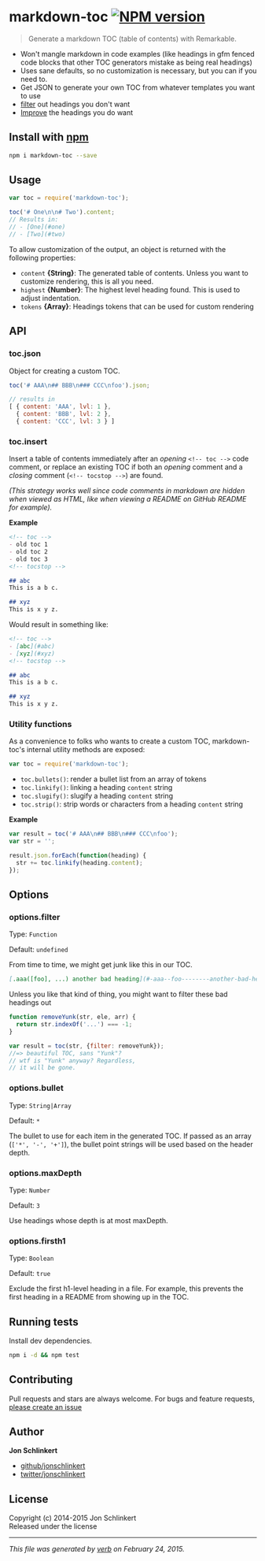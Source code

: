 # markdown-toc [![NPM version](https://badge.fury.io/js/markdown-toc.svg)](http://badge.fury.io/js/markdown-toc)

> Generate a markdown TOC (table of contents) with Remarkable.

- Won't mangle markdown in code examples (like headings in gfm fenced code blocks that other TOC generators mistake as being real headings)
- Uses sane defaults, so no customization is necessary, but you can if you need to.
- Get JSON to generate your own TOC from whatever templates you want to use
- [filter](#filter-headings) out headings you don't want
- [Improve](#titleize) the headings you do want


## Install with [npm](npmjs.org)

```bash
npm i markdown-toc --save
```

## Usage

```js
var toc = require('markdown-toc');

toc('# One\n\n# Two').content;
// Results in:
// - [One](#one)
// - [Two](#two)
```

To allow customization of the output, an object is returned with the following properties:

 - `content` **{String}**: The generated table of contents. Unless you want to customize rendering, this is all you need.
 - `highest` **{Number}**: The highest level heading found. This is used to adjust indentation. 
 - `tokens` **{Array}**: Headings tokens that can be used for custom rendering


## API

### toc.json

Object for creating a custom TOC. 

```js
toc('# AAA\n## BBB\n### CCC\nfoo').json;

// results in
[ { content: 'AAA', lvl: 1 },
  { content: 'BBB', lvl: 2 },
  { content: 'CCC', lvl: 3 } ]
```


### toc.insert

Insert a table of contents immediately after an _opening_ `<!-- toc -->` code comment, or replace an existing TOC if both an _opening_ comment and a _closing_ comment (`<!-- tocstop -->`) are found. 

_(This strategy works well since code comments in markdown are hidden when viewed as HTML, like when viewing a README on GitHub README for example)._

**Example**

```markdown
<!-- toc -->
- old toc 1
- old toc 2
- old toc 3
<!-- tocstop -->

## abc
This is a b c.

## xyz
This is x y z.
```

Would result in something like:

```markdown
<!-- toc -->
- [abc](#abc)
- [xyz](#xyz)
<!-- tocstop -->

## abc
This is a b c.

## xyz
This is x y z.
```

### Utility functions

As a convenience to folks who wants to create a custom TOC, markdown-toc's internal utility methods are exposed:

```js
var toc = require('markdown-toc');
```
- `toc.bullets()`: render a bullet list from an array of tokens
- `toc.linkify()`: linking a heading `content` string
- `toc.slugify()`: slugify a heading `content` string 
- `toc.strip()`: strip words or characters from a heading `content` string 

**Example**

```js
var result = toc('# AAA\n## BBB\n### CCC\nfoo');
var str = '';

result.json.forEach(function(heading) {
  str += toc.linkify(heading.content);
});
```

## Options

### options.filter

Type: `Function`

Default: `undefined`

From time to time, we might get junk like this in our TOC. 

```markdown
[.aaa([foo], ...) another bad heading](#-aaa--foo--------another-bad-heading)
```

Unless you like that kind of thing, you might want to filter these bad headings out

```js
function removeYunk(str, ele, arr) {
  return str.indexOf('...') === -1;
}

var result = toc(str, {filter: removeYunk});
//=> beautiful TOC, sans "Yunk"?
// wtf is "Yunk" anyway? Regardless,
// it will be gone.
```


### options.bullet

Type: `String|Array`

Default: `*`

The bullet to use for each item in the generated TOC. If passed as an array (`['*', '-', '+']`), the bullet point strings will be used based on the header depth.


### options.maxDepth

Type: `Number`

Default: `3`

Use headings whose depth is at most maxDepth.


### options.firsth1

Type: `Boolean`

Default: `true`

Exclude the first h1-level heading in a file. For example, this prevents the first heading in a README from showing up in the TOC.


## Running tests
Install dev dependencies.

```bash
npm i -d && npm test
```



## Contributing
Pull requests and stars are always welcome. For bugs and feature requests, [please create an issue](https://github.com/jonschlinkert/markdown-toc/issues)

## Author

**Jon Schlinkert**
 
+ [github/jonschlinkert](https://github.com/jonschlinkert)
+ [twitter/jonschlinkert](http://twitter.com/jonschlinkert) 

## License
Copyright (c) 2014-2015 Jon Schlinkert  
Released under the  license

***

_This file was generated by [verb](https://github.com/assemble/verb) on February 24, 2015._
